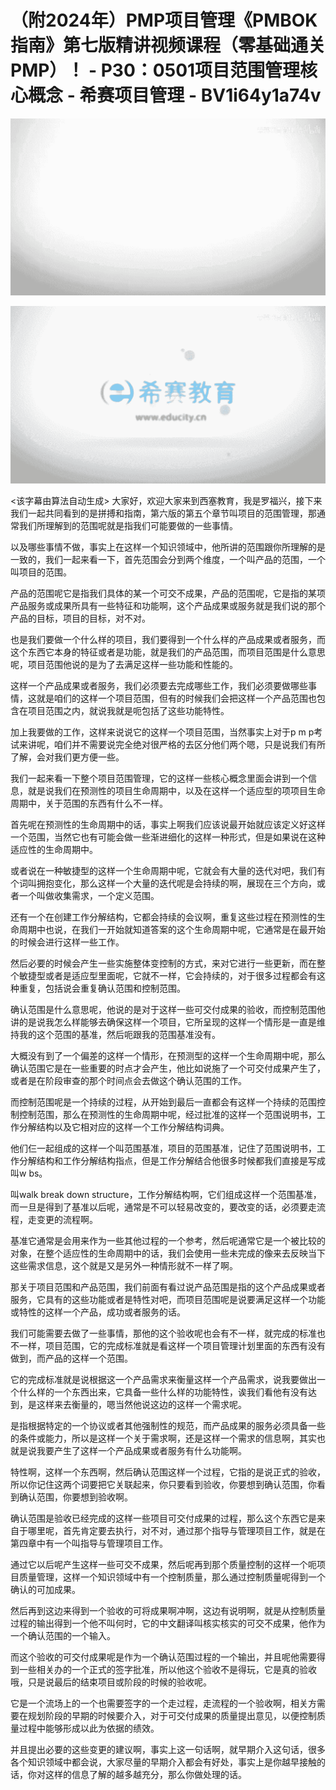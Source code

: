 # （附2024年）PMP项目管理《PMBOK指南》第七版精讲视频课程（零基础通关PMP）！ - P30：0501项目范围管理核心概念 - 希赛项目管理 - BV1i64y1a74v

![](img/607de818667be0da85218704b5bae422_0.png)

![](img/607de818667be0da85218704b5bae422_1.png)

<该字幕由算法自动生成> 大家好，欢迎大家来到西塞教育，我是罗福兴，接下来我们一起共同看到的是拼搏和指南，第六版的第五个章节叫项目的范围管理，那通常我们所理解到的范围呢就是指我们可能要做的一些事情。

以及哪些事情不做，事实上在这样一个知识领域中，他所讲的范围跟你所理解的是一致的，我们一起来看一下，首先范围会分到两个维度，一个叫产品的范围，一个叫项目的范围。

产品的范围呢它是指我们具体的某一个可交不成果，产品的范围呢，它是指的某项产品服务或成果所具有一些特征和功能啊，这个产品成果或服务就是我们说的那个产品的目标，项目的目标，对不对。

也是我们要做一个什么样的项目，我们要得到一个什么样的产品成果或者服务，而这个东西它本身的特征或者是功能，就是我们的产品范围，而项目范围是什么意思呢，项目范围他说的是为了去满足这样一些功能和性能的。

这样一个产品成果或者服务，我们必须要去完成哪些工作，我们必须要做哪些事情，这就是咱们的这样一个项目范围，但有的时候我们会把这样一个产品范围也包含在项目范围之内，就说我就是呃包括了这些功能特性。

加上我要做的工作，这样来说说它的这样一个项目范围，当然事实上对于p m p考试来讲呢，咱们并不需要说完全绝对很严格的去区分他们两个嗯，只是说我们有所了解，会对我们更方便一些。

我们一起来看一下整个项目范围管理，它的这样一些核心概念里面会讲到一个信息，就是说我们在预测性的项目生命周期中，以及在这样一个适应型的项项目生命周期中，关于范围的东西有什么不一样。

首先呢在预测性的生命周期中的话，事实上啊我们应该说最开始就应该定义好这样一个范围，当然它也有可能会做一些渐进细化的这样一种形式，但是如果说在这种适应性的生命周期中。

或者说在一种敏捷型的这样一个生命周期中呢，它就会有大量的迭代对吧，我们有个词叫拥抱变化，那么这样一个大量的迭代呢是会持续的啊，展现在三个方向，或者一个叫做收集需求，一个定义范围。

还有一个在创建工作分解结构，它都会持续的会议啊，重复这些过程在预测性的生命周期中也说，在我们一开始就知道答案的这个生命周期中呢，它通常是在最开始的时候会进行这样一些工作。

然后必要的时候会产生一些实施整体变控制的方式，来对它进行一些更新，而在整个敏捷型或者是适应型里面呢，它就不一样，它会持续的，对于很多过程都会有这种重复，包括说会重复确认范围和控制范围。

确认范围是什么意思呢，他说的是对于这样一些可交付成果的验收，而控制范围他讲的是说我怎么样能够去确保这样一个项目，它所呈现的这样一个情形是一直是维持我的这个范围的基准，然后呃跟我的范围基准没有。

大概没有到了一个偏差的这样一个情形，在预测型的这样一个生命周期中呢，那么确认范围它是在一些重要的时点才会产生，他比如说施了一个可交付成果产生了，或者是在阶段审查的那个时间点会去做这个确认范围的工作。

而控制范围呢是一个持续的过程，从开始到最后一直都会有这样一个持续的范围控制控制范围，那么在预测性的生命周期中呢，经过批准的这样一个范围说明书，工作分解结构以及它相对应的这样一个工作分解结构词典。

他们仨一起组成的这样一个叫范围基准，项目的范围基准，记住了范围说明书，工作分解结构和工作分解结构指点，但是工作分解结合他很多时候都我们直接是写成叫w bs。

叫walk break down structure，工作分解结构啊，它们组成这样一个范围基准，而一旦是得到了基准以后呢，通常是不可以轻易改变的，要改变的话，必须要走流程，走变更的流程啊。

基准它通常是会用来作为一些其他过程的一个参考，然后呢通常它是一个被比较的对象，在整个适应性的生命周期中的话，我们会使用一些未完成的像来去反映当下这些需求信息，这个就是又是另外一种情形就不一样了啊。

那关于项目范围和产品范围，我们前面有看过说产品范围是指的这个产品成果或者服务，它具有的这些功能或者是特性对吧，而项目范围呢是说要满足这样一个功能或特性的这样一个产品，成功或者服务的话。

我们可能需要去做了一些事情，那他的这个验收呢也会有不一样，就完成的标准也不一样，项目范围，它的完成标准就是看这样一个项目管理计划里面的东西有没有做到，而产品的这样一个范围。

它的完成标准就是说根据这一个产品需求来衡量这样一个产品需求，说我要做出一个什么样的一个东西出来，它具备一些什么样的功能特性，诶我们看他有没有达到，是这样来去衡量的，嗯当然他说这边的这样一个需求呢。

是指根据特定的一个协议或者其他强制性的规范，而产品成果的服务必须具备一些的条件或能力，所以是这样一个关于需求啊，还是这样一个需求的信息啊，其实也就是说我要产生了这样一个产品成果或者服务有什么功能啊。

特性啊，这样一个东西啊，然后确认范围这样一个过程，它指的是说正式的验收，所以你记住这两个词要把它关联起来，你只要看到验收，你要想到确认范围，你看到确认范围，你要想到验收啊。

确认范围是验收已经完成的这样一些项目可交付成果的过程，那么这个东西它是来自于哪里呢，首先肯定要去执行，对不对，通过那个指导与管理项目工作，就是在第四章中有一个叫指导与管理项目工作。

通过它以后呢产生这样一些可交不成果，然后呢再到那个质量控制的这样一个呃项目质量管理，这样一个知识领域中有一个控制质量，那么通过控制质量呢得到一个确认的可加成果。

然后再到这边来得到一个验收的可将成果啊冲啊，这边有说明啊，就是从控制质量过程的输出得到一个他不叫何时，它的中文翻译叫核实核实的可交不成果，他作为一个确认范围的一个输入。

而这个验收的可交付成果呢是作为一个确认范围过程的一个输出，并且呢他需要得到一些相关办的一个正式的签字批准，所以他这个验收不是得玩，它是真的验收哦，只是说最后的结束项目或阶段的时候的验收呢。

它是一个流场上的一个也需要签字的一个走过程，走流程的一个验收啊，相关方需要在规划阶段的早期的时候要介入，对于可交付成果的质量提出意见，以便控制质量过程中能够形成以此为依据的绩效。

并且提出必要的这些变更的建议啊，事实上这一句话啊，就早期介入这句话，很多各个知识领域中都会说，大家尽量的早期介入都会有好处，事实上是你越早接触的话，你对这样的信息了解的越多越充分，那么你做处理的话。

